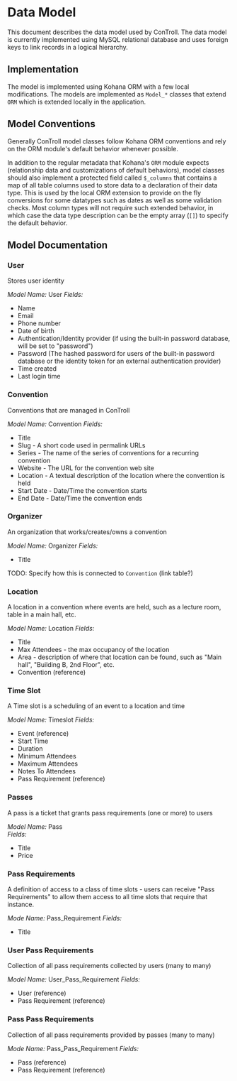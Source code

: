 # Data Model

This document describes the data model used by ConTroll. The data model is
currently implemented using MySQL relational database and uses foreign keys
to link records in a logical hierarchy.

## Implementation

The model is implemented using Kohana ORM with a few local modifications. The
models are implemented as `Model_*` classes that extend `ORM` which is
extended locally in the application.

## Model Conventions

Generally ConTroll model classes follow Kohana ORM conventions and rely on the
ORM module's default behavior whenever possible.
 
In addition to the regular metadata that Kohana's `ORM` module expects
(relationship data and customizations of default behaviors), model classes
should also implement a protected field called `$_columns` that contains
a map of all table columns used to store data to a declaration of their
data type. This is used by the local ORM extension to provide on the fly
conversions for some datatypes such as dates as well as some validation
checks. Most column types will not require such extended behavior, in which
case the data type description can be the empty array (`[]`) to specify
the default behavior.

## Model Documentation

### User

Stores user identity

*Model Name:* User
*Fields:*
* Name
* Email
* Phone number
* Date of birth
* Authentication/Identity provider (if using the built-in password database,
  will be set to "password")
* Password (The hashed password for users of the built-in password database or
  the identity token for an external authentication provider)
* Time created
* Last login time

### Convention

Conventions that are managed in ConTroll

*Model Name:* Convention
*Fields:*
* Title
* Slug - A short code used in permalink URLs
* Series - The name of the series of conventions for a recurring convention
* Website - The URL for the convention web site
* Location - A textual description of the location where the convention is held
* Start Date - Date/Time the convention starts
* End Date - Date/Time the convention ends

### Organizer

An organization that works/creates/owns a convention

*Model Name:* Organizer
*Fields:*
* Title

TODO: Specify how this is connected to `Convention` (link table?)

### Location

A location in a convention where events are held, such as a lecture room, table
in a main hall, etc.

*Model Name:* Location
*Fields:*
* Title
* Max Attendees - the max occupancy of the location
* Area - description of where that location can be found, such as "Main hall",
  "Building B, 2nd Floor", etc.
* Convention (reference)

### Time Slot

A Time slot is a scheduling of an event to a location and time

*Model Name:* Timeslot
*Fields:*
* Event (reference)
* Start Time
* Duration
* Minimum Attendees
* Maximum Attendees
* Notes To Attendees
* Pass Requirement (reference)

### Passes

A pass is a ticket that grants pass requirements (one or more) to users

*Model Name:* Pass  
*Fields:*
* Title
* Price

### Pass Requirements

A definition of access to a class of time slots - users can receive "Pass
Requirements" to allow them access to all time slots that require that
instance.

*Mode Name:* Pass_Requirement
*Fields:*
* Title

### User Pass Requirements

Collection of all pass requirements collected by users (many to many)

*Model Name:* User_Pass_Requirement
*Fields:*
* User (reference)
* Pass Requirement (reference)

### Pass Pass Requirements

Collection of all pass requirements provided by passes (many to many)

*Mode Name:* Pass_Pass_Requirement
*Fields:*
* Pass (reference)
* Pass Requirement (reference)
